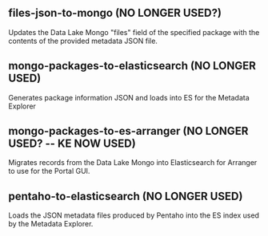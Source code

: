 ## files-json-to-mongo (NO LONGER USED?)
Updates the Data Lake Mongo "files" field of the specified package with the contents of the provided metadata JSON file.

## mongo-packages-to-elasticsearch (NO LONGER USED)
Generates package information JSON and loads into ES for the Metadata Explorer

## mongo-packages-to-es-arranger (NO LONGER USED? -- KE NOW USED)
Migrates records from the Data Lake Mongo into Elasticsearch for Arranger to use for the Portal GUI.

## pentaho-to-elasticsearch (NO LONGER USED)
Loads the JSON metadata files produced by Pentaho into the ES index used by the Metadata Explorer.

